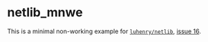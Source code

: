 # netlib_mnwe

This is a minimal non-working example for [`luhenry/netlib`](https://github.com/luhenry/netlib), [issue 16](https://github.com/luhenry/netlib/issues/16).
